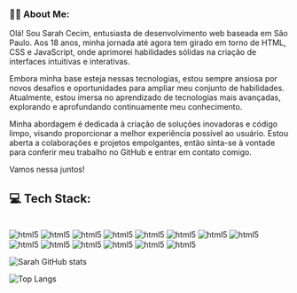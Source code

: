 
### 🙋‍♀️ About Me:
Olá! Sou Sarah Cecim, entusiasta de desenvolvimento web baseada em São Paulo. Aos 18 anos, minha jornada até agora tem girado em torno de HTML, CSS e JavaScript, onde aprimorei habilidades sólidas na criação de interfaces intuitivas e interativas.

Embora minha base esteja nessas tecnologias, estou sempre ansiosa por novos desafios e oportunidades para ampliar meu conjunto de habilidades. Atualmente, estou imersa no aprendizado de tecnologias mais avançadas, explorando e aprofundando continuamente meu conhecimento.

Minha abordagem é dedicada à criação de soluções inovadoras e código limpo, visando proporcionar a melhor experiência possível ao usuário. Estou aberta a colaborações e projetos empolgantes, então sinta-se à vontade para conferir meu trabalho no GitHub e entrar em contato comigo.

Vamos nessa juntos!
## 💻 Tech Stack:

<div style="display: inline_block"><br/>
<img align= "center" alt="html5" src="https://img.shields.io/badge/HTML5-E34F26?style=for-the-badge&logo=html5&logoColor=white">
<img align= "center" alt="html5" src="https://img.shields.io/badge/CSS3-1572B6?style=for-the-badge&logo=css3&logoColor=white">
<img align= "center" alt="html5" src="https://img.shields.io/badge/JavaScript-323330?style=for-the-badge&logo=javascript&logoColor=F7DF1E">
<img align= "center" alt="html5" src="https://img.shields.io/badge/Linux-FCC624?style=for-the-badge&logo=linux&logoColor=black">
<img align= "center" alt="html5" src="https://img.shields.io/badge/Windows-0078D6?style=for-the-badge&logo=windows&logoColor=white">
<img align= "center" alt="html5" src="https://img.shields.io/badge/Vercel-000000?style=for-the-badge&logo=vercel&logoColor=white"> 
<img align= "center" alt="html5" src="https://img.shields.io/badge/Figma-F24E1E?style=for-the-badge&logo=figma&logoColor=white">
<img align= "center" alt="html5" src="https://img.shields.io/badge/Trello-0052CC?style=for-the-badge&logo=trello&logoColor=white">
<img align= "center" alt="html5" src="https://img.shields.io/badge/Microsoft_Excel-217346?style=for-the-badge&logo=microsoft-excel&logoColor=white">
<img align= "center" alt="html5" src="https://img.shields.io/badge/Microsoft_Office-D83B01?style=for-the-badge&logo=microsoft-office&logoColor=white">
<img align= "center" alt="html5" src="https://img.shields.io/badge/replit-667881?style=for-the-badge&logo=replit&logoColor=white">
<img align= "center" alt="html5" src="https://img.shields.io/badge/Adobe%20Illustrator-FF9A00?style=for-the-badge&logo=adobe%20illustrator&logoColor=white">
<img align= "center" alt="html5" src="https://img.shields.io/badge/Adobe%20Photoshop-31A8FF?style=for-the-badge&logo=Adobe%20Photoshop&logoColor=black">
<img align= "center" alt="html5" src="https://img.shields.io/badge/java-%23ED8B00.svg?style=for-the-badge&logo=openjdk&logoColor=white">

</div>


![Sarah GitHub stats](https://github-readme-stats.vercel.app/api?username=sarahcecim&show_icons=true&theme=dracula)


![Top Langs](https://github-readme-stats.vercel.app/api/top-langs/?username=sarahcecim&hide_progress=true)


#### 

